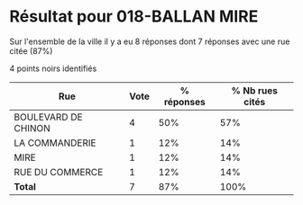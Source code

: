 # Résultat pour 018-BALLAN MIRE

Sur l'ensemble de la ville il y a eu 8 réponses dont 7 réponses avec une rue citée (87%)

4 points noirs identifiés

| Rue | Vote | % réponses | % Nb rues cités|
|-----|------|------------|----------------|
| BOULEVARD DE CHINON | 4 | 50% | 57%|
| LA COMMANDERIE | 1 | 12% | 14%|
| MIRE | 1 | 12% | 14%|
| RUE DU COMMERCE | 1 | 12% | 14%|
| **Total** | 7 | 87% | 100%|
